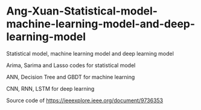 # Ang-Xuan-Statistical-model-machine-learning-model-and-deep-learning-model

Statistical model, machine learning model and deep learning model  

Arima, Sarima and Lasso codes for statistical model 

ANN, Decision Tree and GBDT for machine learning  

CNN, RNN, LSTM for deep learning

Source code of https://ieeexplore.ieee.org/document/9736353
